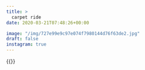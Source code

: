 ```yaml
---
title: >
  carpet ride
date: 2020-03-21T07:48:26+00:00

image: "/img/727e99e9c97e074f7980144d76f63de2.jpg"
draft: false
instagram: true
---
```


{{<photo src="/img/727e99e9c97e074f7980144d76f63de2.jpg">}}
